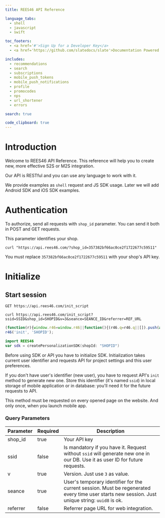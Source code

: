 ```yaml
---
title: REES46 API Reference

language_tabs:
  - shell
  - javascript
  - swift

toc_footers:
  - <a href='#'>Sign Up for a Developer Key</a>
  - <a href='https://github.com/slatedocs/slate'>Documentation Powered by Slate</a>

includes:
  - recommendations
  - search
  - subscriptions
  - mobile_push_tokens
  - mobile_push_notifications
  - profile
  - promocodes
  - nps
  - url_shortener
  - errors

search: true

code_clipboard: true
---
```


# Introduction

Welcome to REES46 API Reference. This reference will help you to create new, more effective S2S or M2S integration.

Our API is RESTful and you can use any language to work with it.

We provide examples as `shell` request and JS SDK usage. Later we will add Android SDK and iOS SDK examples.

# Authentication

To authorize, send all requests with `shop_id` parameter. You can send it both in POST and GET requests. 

This parameter identifies your shop.

```shell
curl "https://api.rees46.com/?shop_id=357382bf66ac0ce2f1722677c59511"
```

<aside class="notice">
You must replace <code>357382bf66ac0ce2f1722677c59511</code> with your shop's API key.
</aside>

# Initialize

## Start session

`GET https://api.rees46.com/init_script`

```shell
curl https://api.rees46.com/init_script?ssid=SSID&shop_id=SHOPID&v=3&seance=SEANCE_ID&referrer=REF_URL
```

```javascript
(function(r){window.r46=window.r46||function(){(r46.q=r46.q||[]).push(arguments)};var s=document.getElementsByTagName(r)[0],rs=document.createElement(r);rs.async=1;rs.src='//cdn.rees46.com/v3.js';s.parentNode.insertBefore(rs,s);})('script');
r46('init', 'SHOPID');
```

```swift
import REES46
var sdk = createPersonalizationSDK(shopId: "SHOPID")
```

Before using SDK or API you have to initialize SDK. Initialization takes current user identifier and requests API for project settings and this user preferences. 

If you don't have user's identifier (new user), you have to request API's `init` method to generate new one. Store this identifier (it's named `ssid`) in local storage of mobile application or in database: you'll need it for the future requests to API. 

<aside class="notice">
This method must be requested on every opened page on the website. And only once, when you launch mobile app.
</aside>


### Query Parameters

Parameter | Required | Description
--------- | ------- | -----------
shop_id | true | Your API key
ssid | false | Is mandatory if you have it. Request without `ssid` will generate new one in our DB. Use it as user ID for future requests.
v | true | Version. Just use `3` as value.
seance | true | User's temporary identifier for the current session. Must be regenerated every time user starts new session. Just unique string: `uuid8` is ok.
referrer | false | Referrer page URL for web integration.

